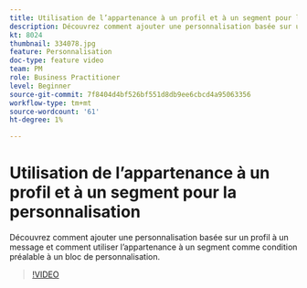 ```yaml
---
title: Utilisation de l’appartenance à un profil et à un segment pour la personnalisation
description: Découvrez comment ajouter une personnalisation basée sur un profil à un message et comment utiliser l’appartenance à un segment comme condition préalable à un bloc de personnalisation.
kt: 8024
thumbnail: 334078.jpg
feature: Personnalisation
doc-type: feature video
team: PM
role: Business Practitioner
level: Beginner
source-git-commit: 7f8404d4bf526bf551d8db9ee6cbcd4a95063356
workflow-type: tm+mt
source-wordcount: '61'
ht-degree: 1%

---
```



# Utilisation de l’appartenance à un profil et à un segment pour la personnalisation

Découvrez comment ajouter une personnalisation basée sur un profil à un message et comment utiliser l’appartenance à un segment comme condition préalable à un bloc de personnalisation.

>[!VIDEO](https://video.tv.adobe.com/v/334078?quality=12)
